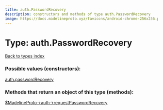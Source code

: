 ```yaml
---
title: auth.PasswordRecovery
description: constructors and methods of type auth.PasswordRecovery
image: https://docs.madelineproto.xyz/favicons/android-chrome-256x256.png
---
```

# Type: auth.PasswordRecovery  
[Back to types index](index.md)



### Possible values (constructors):

[auth.passwordRecovery](../constructors/auth.passwordRecovery.md)  



### Methods that return an object of this type (methods):

[$MadelineProto->auth->requestPasswordRecovery](../methods/auth.requestPasswordRecovery.md)  



